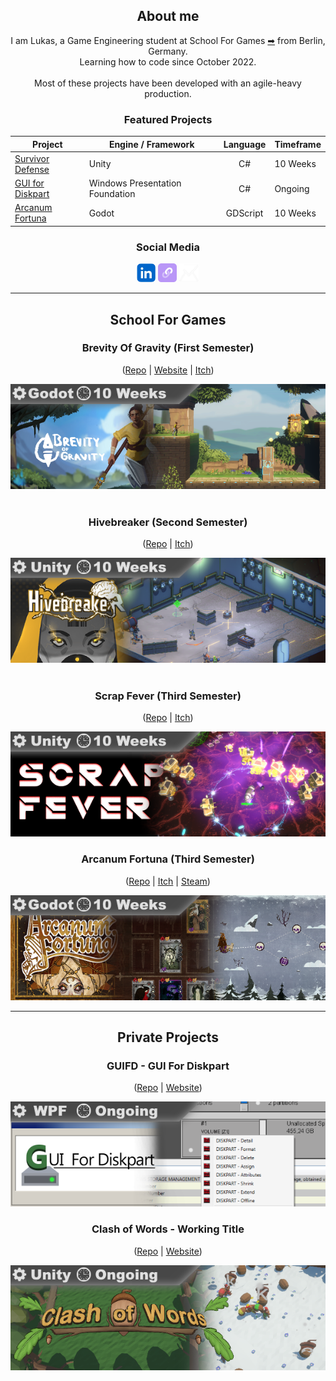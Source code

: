 <div align="center">

  <h2>About me</h2>
  
  <p>
    I am Lukas, a Game Engineering student at School For Games <a href="https://www.school4games.net">➡</a> from Berlin, Germany. <br />
    Learning how to code since October 2022.<br /><br />
    Most of these projects have been developed with an agile-heavy production.<br />

<h3>Featured Projects</h3>

| Project | Engine / Framework | Language | Timeframe |
| --- | --- | :---: | --- |
| [Survivor Defense](https://github.com/LumiToad/WorkingTitle-SurvivorDefense) | Unity | C# | 10 Weeks |
| [GUI for Diskpart](https://github.com/LumiToad/GUIForDiskpart) | Windows Presentation Foundation | C# | Ongoing |
| [Arcanum Fortuna](https://github.com/LumiToad/ArcanumFortuna) | Godot | GDScript | 10 Weeks |
    
<h3>Social Media</h3>
    <a href="https://www.linkedin.com/in/lukas-schmidt-93b532256/"><img src="https://github.com/LumiToad/LumiToad/blob/main/img/icons/linkedin.webp" alt="LinkedIn" width="30" height="30"/></a>
    <a href="https://lnk.bio/LumiToad"><img src="https://github.com/LumiToad/LumiToad/blob/main/img/icons/link_bio.png" alt="LinkBio" width="30" height="30" /></a>
    <a href="mailto:Lukas-Schmidt1996@hotmail.com"><img src="https://github.com/LumiToad/LumiToad/blob/main/img/icons/email.png" alt="LinkBio" width="33" height="30" /></a>
  </p>
  
  <hr />
  <h2>School For Games</h2>

  <h3>Brevity Of Gravity (First Semester)</h3>
  <a name="brevity_anchor"></a>
  <p>
      (<a href="https://github.com/LumiToad/BrevityOfGravity">Repo</a> | 
      <a href="https://brevity-of-gravity.school4games.net/">Website</a> | 
      <a href="https://s4g.itch.io/brevity-of-gravity">Itch</a>)
  </p>
  <a href="https://github.com/LumiToad/BrevityOfGravity">
    <img src="https://github.com/LumiToad/LumiToad/blob/main/img/banner/github_brevity_banner.png" />
  </a><br /><br />

  <h3>Hivebreaker (Second Semester)</h3>
  <p>
      (<a href="https://github.com/LumiToad/Hivebreaker">Repo</a> | 
      <a href="https://s4g.itch.io/hivebreaker">Itch</a>)
  </p>
  <a href="https://github.com/LumiToad/Hivebreaker">
    <img src="https://github.com/LumiToad/LumiToad/blob/main/img/banner/github_hivebreaker_banner.png" />
  </a><br /><br />

  <h3>Scrap Fever (Third Semester)</h3>
  <p>
      (<a href="https://github.com/LumiToad/WorkingTitle-SurvivorDefense">Repo</a> | 
      <a href="https://s4g.itch.io/scrap-fever">Itch</a>)
  </p>
  <a href="https://github.com/LumiToad/WorkingTitle-SurvivorDefense">
    <img src="https://github.com/LumiToad/LumiToad/blob/main/img/banner/github_scrap_banner.png" />
  </a>

  <h3>Arcanum Fortuna (Third Semester)</h3>
  <p>
      (<a href="https://github.com/LumiToad/ArcanumFortuna">Repo</a> | 
      <a href="https://s4g.itch.io/arcanum-fortuna">Itch</a> | 
      <a href="https://store.steampowered.com/app/2852690/Arcanum_Fortuna/">Steam</a>)
  </p>
  <a href="https://github.com/LumiToad/ArcanumFortuna">
    <img src="https://github.com/LumiToad/LumiToad/blob/main/img/banner/github_arcanum_banner.png" />
  </a>

  <hr />
  
  <h2>Private Projects</h2>

  <h3>GUIFD - GUI For Diskpart</h3>
  <p>
      (<a href="https://github.com/LumiToad/GUIForDiskpart">Repo</a> | 
      <a href="#">Website</a>)
  </p>
  <a href="https://github.com/LumiToad/GUIForDiskpart">
    <img src="https://github.com/LumiToad/LumiToad/blob/main/img/banner/github_gui_banner.png" />
  </a>
  
  <h3>Clash of Words - Working Title</h3>
  <p>
      (<a href="https://github.com/LumiToad/ClashOfWords">Repo</a> | 
      <a href="#">Website</a>)
  </p>
  <a href="https://github.com/LumiToad/ClashOfWords">
    <img src="https://github.com/LumiToad/LumiToad/blob/main/img/banner/github_cow_banner.png" />
  </a>
  
</div>

